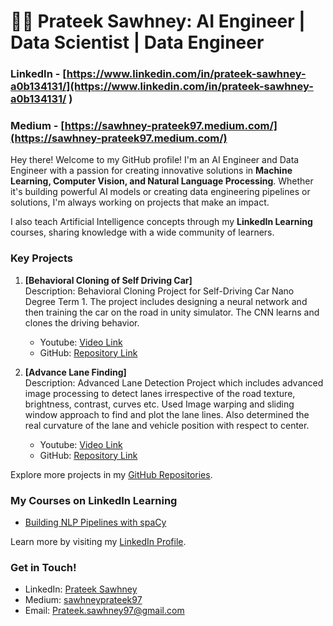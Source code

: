 <!--### Hi there 👋>>

<!--
**prateeksawhney97/prateeksawhney97** is a ✨ _special_ ✨ repository because its `README.md` (this file) appears on your GitHub profile.

Here are some ideas to get you started:
-->

# 👨‍💻 Prateek Sawhney: AI Engineer | Data Scientist | Data Engineer

### LinkedIn - [https://www.linkedin.com/in/prateek-sawhney-a0b134131/](https://www.linkedin.com/in/prateek-sawhney-a0b134131/ )
### Medium - [https://sawhney-prateek97.medium.com/](https://sawhney-prateek97.medium.com/)

Hey there! Welcome to my GitHub profile! I'm an AI Engineer and Data Engineer with a passion for creating innovative solutions in **Machine Learning, Computer Vision, and Natural Language Processing**. Whether it's building powerful AI models or creating data engineering pipelines or solutions, I'm always working on projects that make an impact.

I also teach Artificial Intelligence concepts through my **LinkedIn Learning** courses, sharing knowledge with a wide community of learners.

### Key Projects

1. **[Behavioral Cloning of Self Driving Car]**  
   Description: Behavioral Cloning Project for Self-Driving Car Nano Degree Term 1. The project includes designing a neural network and then training the car on the road in unity simulator. The CNN learns and clones the driving behavior.
   - Youtube: [Video Link](https://www.youtube.com/watch?v=2_6eNQr4yAc)
   - GitHub: [Repository Link](https://github.com/prateeksawhney97/Behavioral-Cloning-Project-P4)

3. **[Advance Lane Finding]**  
   Description: Advanced Lane Detection Project which includes advanced image processing to detect lanes irrespective of the road texture, brightness, contrast, curves etc. Used Image warping and sliding window approach to find and plot the lane lines. Also determined the real curvature of the lane and vehicle position with respect to center.  
   - Youtube: [Video Link](https://www.youtube.com/watch?v=5q50SOwfwAg)
   - GitHub: [Repository Link](https://github.com/prateeksawhney97/Advanced-Lane-Finding-P2)

Explore more projects in my [GitHub Repositories](https://github.com/prateeksawhney97?tab=repositories).

### My Courses on LinkedIn Learning

- [Building NLP Pipelines with spaCy](https://www.linkedin.com/learning/building-nlp-pipelines-with-spacy)  

Learn more by visiting my [LinkedIn Profile](https://www.linkedin.com/in/prateek-sawhney-a0b134131/).

### Get in Touch!

- LinkedIn: [Prateek Sawhney](https://www.linkedin.com/in/prateek-sawhney-a0b134131/)  
- Medium: [sawhneyprateek97](https://sawhney-prateek97.medium.com/)
- Email: [Prateek.sawhney97@gmail.com](mailto:Prateek.sawhney97@gmail.com)

